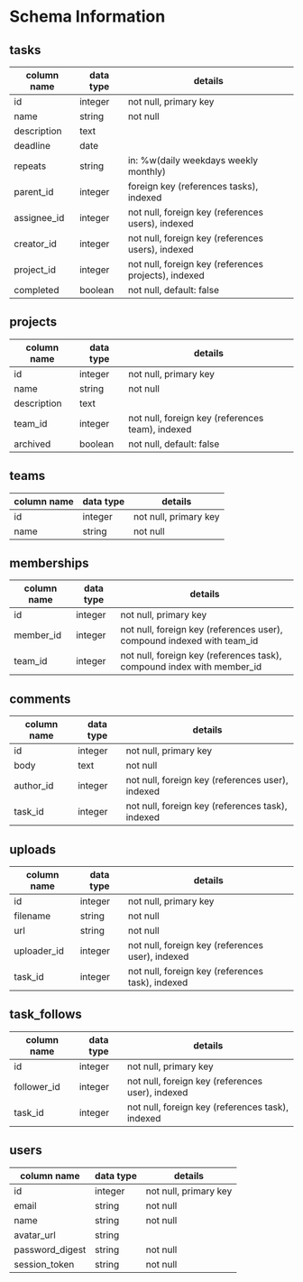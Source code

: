 # Schema Information

## tasks
column name | data type | details
------------|-----------|-----------------------
id          | integer   | not null, primary key
name        | string    | not null
description | text      |
deadline    | date      |
repeats     | string    | in: %w(daily weekdays weekly monthly)
parent_id   | integer   | foreign key (references tasks), indexed
assignee_id | integer   | not null, foreign key (references users), indexed
creator_id  | integer   | not null, foreign key (references users), indexed
project_id  | integer   | not null, foreign key (references projects), indexed
completed   | boolean   | not null, default: false

## projects
column name | data type | details
------------|-----------|-----------------------
id          | integer   | not null, primary key
name        | string    | not null
description | text      |
team_id     | integer   | not null, foreign key (references team), indexed
archived    | boolean   | not null, default: false

## teams
column name | data type | details
------------|-----------|-----------------------
id          | integer   | not null, primary key
name        | string    | not null

## memberships
column name | data type | details
------------|-----------|-----------------------
id          | integer   | not null, primary key
member_id   | integer   | not null, foreign key (references user), compound indexed with team_id
team_id     | integer   | not null, foreign key (references task), compound index with member_id

## comments
column name | data type | details
------------|-----------|-----------------------
id          | integer   | not null, primary key
body        | text      | not null
author_id   | integer   | not null, foreign key (references user), indexed
task_id     | integer   | not null, foreign key (references task), indexed

## uploads
column name     | data type | details
----------------|-----------|-----------------------
id          | integer   | not null, primary key
filename    | string    | not null
url         | string    | not null
uploader_id | integer   | not null, foreign key (references user), indexed
task_id     | integer   | not null, foreign key (references task), indexed

## task_follows
column name | data type | details
------------|-----------|-----------------------
id          | integer   | not null, primary key
follower_id | integer   | not null, foreign key (references user), indexed
task_id     | integer   | not null, foreign key (references task), indexed

## users
column name | data type | details
------------|-----------|-----------------------
id          | integer   | not null, primary key
email       | string    | not null
name        |  string   | not null
avatar_url  |  string   |
password_digest    | string   | not null
session_token    | string   | not null

